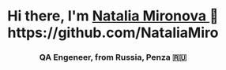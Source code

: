 <h1 align="center"> Hi there, I'm <a href="https://github.com/NataliaMiro" target="_blank"> Natalia Mironova </a>👋
https://github.com/NataliaMiro
  <h3 align="center">QA Engeneer, from Russia, Penza 🇷🇺</h3>
<!--
**NataliaMiro/NataliaMiro** is a ✨ _special_ ✨ repository because its `README.md` (this file) appears on your GitHub profile.

Here are some ideas to get you started:

- 🔭 I’m currently working on ...
- 🌱 I’m currently learning ...
- 👯 I’m looking to collaborate on ...
- 🤔 I’m looking for help with ...
- 💬 Ask me about ...
- 📫 How to reach me: ...
- 😄 Pronouns: ...
- ⚡ Fun fact: ...
-->
